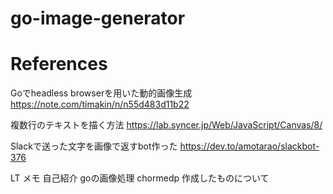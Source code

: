 # go-image-generator




# References
Goでheadless browserを用いた動的画像生成
https://note.com/timakin/n/n55d483d11b22

複数行のテキストを描く方法
https://lab.syncer.jp/Web/JavaScript/Canvas/8/

Slackで送った文字を画像で返すbot作った
https://dev.to/amotarao/slackbot-376

LT メモ
自己紹介
goの画像処理
chormedp
作成したものについて